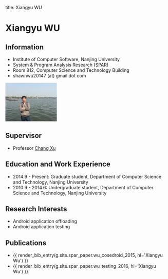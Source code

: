 title: Xiangyu WU

# Xiangyu WU

## Information

* Institute of Computer Software, Nanjing University
* System & Program Analysis Research ([SPAR](/spar/))
* Room 812, Computer Science and Technology Building
* shawnwu20147 (at) gmail dot com

<div>
<img width="160" src="wxy.jpg" alt="Xiangyu WU"/>
</div>


## Supervisor

* Professor  [Chang Xu](http://cs.nju.edu.cn/changxu/ "Chang Xu")

## Education and Work Experience
* 2014.9 - Present: Graduate student, Department of Computer Science and Technology, Nanjing University
* 2010.9 - 2014.6:  Undergraduate student, Department of Computer Science and Technology, Nanjing University



## Research Interests

* Android application offloading
* Android application testing

## Publications

* {{ render_bib_entry(g.site.spar_paper.wu_cosedroid_2015, hl='Xiangyu Wu') }}
* {{ render_bib_entry(g.site.spar_paper.wu_testing_2016, hl='Xiangyu Wu') }}


